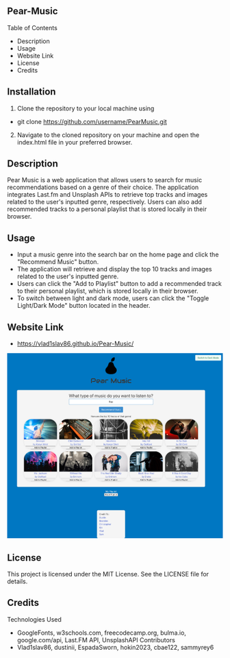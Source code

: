 ## Pear-Music

Table of Contents
- Description
- Usage
- Website Link
- License
- Credits

## Installation
1. Clone the repository to your local machine using 

- git clone https://github.com/username/PearMusic.git

2. Navigate to the cloned repository on your machine and open the index.html file in your preferred browser.

## Description
Pear Music is a web application that allows users to search for music recommendations based on a genre of their choice. The application integrates Last.fm and Unsplash APIs to retrieve top tracks and images related to the user's inputted genre, respectively. Users can also add recommended tracks to a personal playlist that is stored locally in their browser.


## Usage
- Input a music genre into the search bar on the home page and click the "Recommend Music" button.
- The application will retrieve and display the top 10 tracks and images related to the user's inputted genre.
- Users can click the "Add to Playlist" button to add a recommended track to their personal playlist, which is stored locally in their browser.
- To switch between light and dark mode, users can click the "Toggle Light/Dark Mode" button located in the header.

## Website Link
- https://vlad1slav86.github.io/Pear-Music/

![Pear-Music.](./assets/Screenshot%202023-04-06%20at%208.33.43%20PM.png)


## License
This project is licensed under the MIT License. See the LICENSE file for details.

## Credits
Technologies Used
- GoogleFonts, w3schools.com, freecodecamp.org, bulma.io, google.com/api, Last.FM API, UnsplashAPI
Contributors
- Vlad1slav86, dustinii, EspadaSworn, hokin2023, cbae122, sammyrey6
